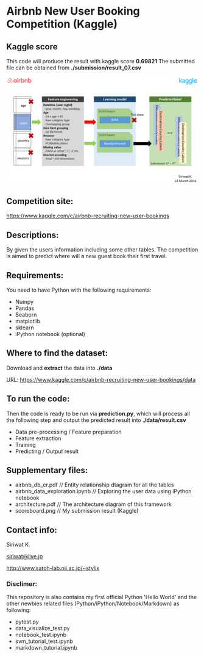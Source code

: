 # Airbnb New User Booking Competition (Kaggle)

## Kaggle score
This code will produce the result with kaggle score **0.69821**
The submitted file can be obtained from **./submission/result_07.csv**

![Architecture diagram](architecture.png)

## Competition site:
https://www.kaggle.com/c/airbnb-recruiting-new-user-bookings

## Descriptions:
By given the users information including some other tables. The competition is aimed to predict where will a new guest book their first travel.

## Requirements:
You need to have Python with the following requirements:
- Numpy
- Pandas
- Seaborn
- matplotlib
- sklearn
- iPython notebook (optional)

## Where to find the dataset:
Download and **extract** the data into **./data**

URL: https://www.kaggle.com/c/airbnb-recruiting-new-user-bookings/data

## To run the code:
Then the code is ready to be run via **prediction.py**, which will process all the following step and output the predicted result into **./data/result.csv**
- Data pre-processing / Feature preparation
- Feature extraction
- Training
- Predicting / Output result

## Supplementary files:
- airbnb_db_er.pdf                  // Entity relationship dtagram for all the tables
- airbnb_data_exploration.ipynb     // Exploring the user data using iPython notebook
- architecture.pdf                  // The architecture diagram of this framework
- scoreboard.png                    // My submission result (Kaggle)


## Contact info:
Siriwat K.

siriwat@live.jp

http://www.satoh-lab.nii.ac.jp/~stylix


### Disclimer:
This repository is also contains my first official Python 'Hello World' and the other newbies related files (Python/iPython/Notebook/Markdown) as following:
- pytest.py
- data_visualize_test.py
- notebook_test.ipynb
- svm_tutorial_test.ipynb
- markdown_tutorial.ipynb



